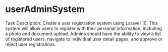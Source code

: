 # userAdminSystem
Task Description:  Create a user registration system using Laravel 10. This system will allow users to register with  their personal information, including a photo and document upload. Admins should have the  ability to view a list of registered users, navigate to individual user detail pages, and approve or  reject user registrations. 
